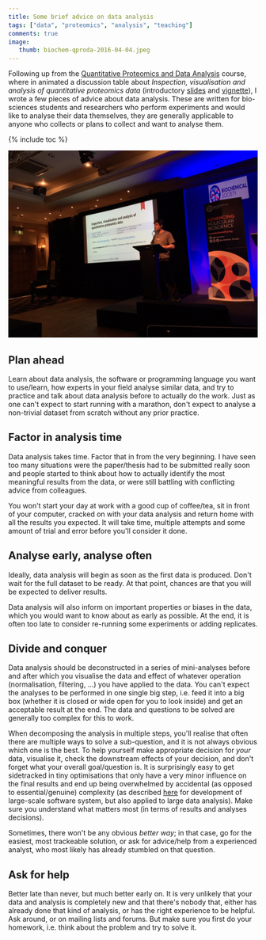 ```yaml
---
title: Some brief advice on data analysis
tags: ["data", "proteomics", "analysis", "teaching"]
comments: true
image:
   thumb: biochem-qproda-2016-04-04.jpeg
---
```


Following up from the
[Quantitative Proteomics and Data Analysis](https://www.biochemistry.org/Events/tabid/379/View/Programme/MeetingNo/TD007/Default.aspx)
course, where in animated a discussion table about *Inspection,
visualisation and analysis of quantitative proteomics data*
(introductory [slides](http://bit.ly/qprotda) and
[vignette](http://bit.ly/qprotdavig)), I wrote a few pieces of advice
about data analysis. These are written for bio-sciences students and
researchers who perform experiments and would like to analyse their
data themselves, they are generally applicable to anyone who collects
or plans to collect and want to analyse them.


<!--more-->

{% include toc %}

![open all the things](/images/biochem-qproda-2016-04-04.jpeg)


## Plan ahead

Learn about data analysis, the software or programming language you
want to use/learn, how experts in your field analyse similar data, and
try to practice and talk about data analysis before to actually do the
work. Just as one can't expect to start running with a marathon, don't
expect to analyse a non-trivial dataset from scratch without any prior
practice.

## Factor in analysis time

Data analysis takes time. Factor that in from the very beginning. I
have seen too many situations were the paper/thesis had to be
submitted really soon and people started to think about how to
actually identify the most meaningful results from the data, or were
still battling with conflicting advice from colleagues.

You won't start your day at work with a good cup of coffee/tea, sit in
front of your computer, cracked on with your data analysis and return
home with all the results you expected. It will take time, multiple
attempts and some amount of trial and error before you'll consider it
done.

## Analyse early, analyse often

Ideally, data analysis will begin as soon as the first data is
produced. Don't wait for the full dataset to be ready. At that point,
chances are that you will be expected to deliver results.

Data analysis will also inform on important properties or biases in the
data, which you would want to know about as early as possible. At the
end, it is often too late to consider re-running some experiments or
adding replicates.

## Divide and conquer

Data analysis should be deconstructed in a series of mini-analyses
before and after which you visualise the data and effect of whatever
operation (normalisation, filtering, ...) you have applied to the
data. You can't expect the analyses to be performed in one single big
step, i.e. feed it into a big box (whether it is closed or wide open
for you to look inside) and get an acceptable result at the end. The
data and questions to be solved are generally too complex for this to
work. 

When decomposing the analysis in multiple steps, you'll realise that
often there are multiple ways to solve a sub-question, and it is not
always obvious which one is the best. To help yourself make
appropriate decision for *your* data, visualise it, check the
downstream effects of your decision, and don't forget what your
overall goal/question is. It is surprisingly easy to get sidetracked
in tiny optimisations that only have a very minor influence on the
final results and end up being overwhelmed by accidental (as opposed
to essential/genuine) complexity (as described
[here](http://shaffner.us/cs/papers/tarpit.pdf]]) for development of
large-scale software system, but also applied to large data
analysis). Make sure you understand what matters most (in terms of
results and analyses decisions). 

Sometimes, there won't be any obvious *better way*; in that case, go
for the easiest, most trackeable solution, or ask for advice/help from
a experienced analyst, who most likely has already stumbled on that
question.

## Ask for help

Better late than never, but much better early on. It is very unlikely
that your data and analysis is completely new and that there's nobody
that, either has already done that kind of analysis, or has the right
experience to be helpful. Ask around, or on mailing lists and
forums. But make sure you first do your homework, i.e. think about the
problem and try to solve it. 

